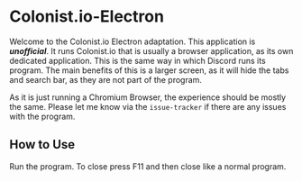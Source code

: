 # Colonist.io-Electron

Welcome to the Colonist.io Electron adaptation. This application is **_unofficial_**. It runs Colonist.io that is usually a browser application, as its own dedicated application. This is the same way in which Discord runs its program. The main benefits of this is a larger screen, as it will hide the tabs and search bar, as they are not part of the program.

As it is just running a Chromium Browser, the experience should be mostly the same. Please let me know via the `issue-tracker` if there are any issues with the program.

## How to Use

Run the program. To close press F11 and then close like a normal program.
